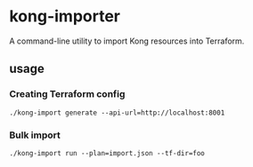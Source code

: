 # kong-importer

A command-line utility to import Kong resources into Terraform.

## usage

### Creating Terraform config
`./kong-import generate --api-url=http://localhost:8001`


### Bulk import
`./kong-import run --plan=import.json --tf-dir=foo`
